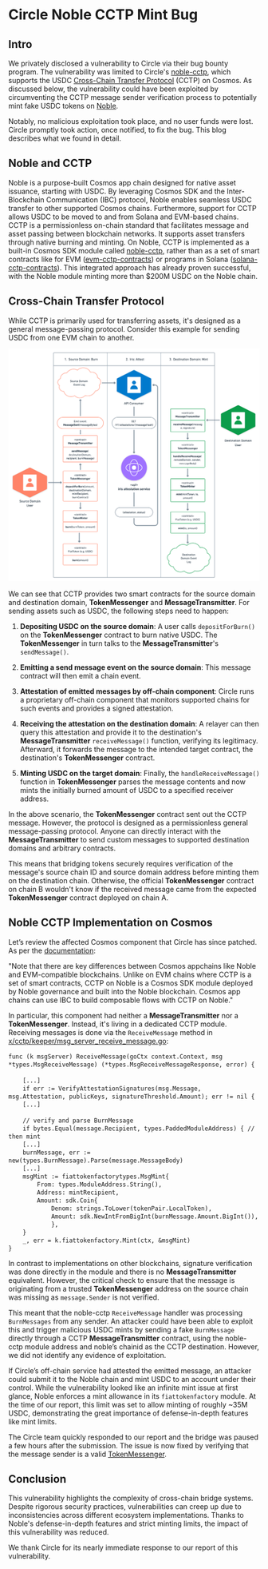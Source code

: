 # Circle Noble CCTP Mint Bug

## Intro

We privately disclosed a vulnerability to Circle via their bug bounty program. The vulnerability was limited to Circle's [noble-cctp](https://github.com/circlefin/noble-cctp), which supports the USDC [Cross-Chain Transfer Protocol](https://www.circle.com/en/cross-chain-transfer-protocol) (CCTP) on Cosmos. As discussed below, the vulnerability could have been exploited by circumventing the CCTP message sender verification process to potentially mint fake USDC tokens on [Noble](https://www.noble.xyz/).

Notably, no malicious exploitation took place, and no user funds were lost. Circle promptly took action, once notified, to fix the bug. This blog describes what we found in detail. 

## Noble and CCTP

Noble is a purpose-built Cosmos app chain designed for native asset issuance, starting with USDC. By leveraging Cosmos SDK and the Inter-Blockchain Communication (IBC) protocol, Noble enables seamless USDC transfer to other supported Cosmos chains. Furthermore, support for CCTP allows USDC to be moved to and from Solana and EVM-based chains. CCTP is a permissionless on-chain standard that facilitates message and asset passing between blockchain networks. It supports asset transfers through native burning and minting. On Noble, CCTP is implemented as a built-in Cosmos SDK module called [noble-cctp](https://github.com/circlefin/noble-cctp), rather than as a set of smart contracts like for EVM ([evm-cctp-contracts](https://github.com/circlefin/evm-cctp-contracts)) or programs in Solana ([solana-cctp-contracts](https://github.com/circlefin/solana-cctp-contracts)). This integrated approach has already proven successful, with the Noble module minting more than $200M USDC on the Noble chain.

## Cross-Chain Transfer Protocol

While CCTP is primarily used for transferring assets, it's designed as a general message-passing protocol. Consider this example for sending USDC from one EVM chain to another.

<p align="center">
  <img src="../images/2024-08-27_circle_noble-cctp-mint-bug_01.png" />
</p>

We can see that CCTP provides two smart contracts for the source domain and destination domain, **TokenMessenger** and **MessageTransmitter**. For sending assets such as USDC, the following steps need to happen:

1. **Depositing USDC on the source domain**: A user calls `depositForBurn()` on the **TokenMessenger** contract to burn native USDC. The **TokenMessenger** in turn talks to the **MessageTransmitter**'s `sendMessage()`. 

2. **Emitting a send message event on the source domain**: This message contract will then emit a chain event.

3. **Attestation of emitted messages by off-chain component**: Circle runs a proprietary off-chain component that monitors supported chains for such events and provides a signed attestation. 

4. **Receiving the attestation on the destination domain**: A relayer can then query this attestation and provide it to the destination's **MessageTransmitter** `receiveMessage()` function, verifying its legitimacy. Afterward, it forwards the message to the intended target contract, the destination's **TokenMessenger** contract. 

5. **Minting USDC on the target domain**: Finally, the `handleReceiveMessage()` function in **TokenMessenger** parses the message contents and now mints the initially burned amount of USDC to a specified receiver address. 

In the above scenario, the **TokenMessenger** contract sent out the CCTP message. However, the protocol is designed as a permissionless general message-passing protocol. Anyone can directly interact with the **MessageTransmitter** to send custom messages to supported destination domains and arbitrary contracts. 

This means that bridging tokens securely requires verification of the message's source chain ID and source domain address before minting them on the destination chain. Otherwise, the official **TokenMessenger** contract on chain B wouldn't know if the received message came from the expected **TokenMessenger** contract deployed on chain A.

## Noble CCTP Implementation on Cosmos

Let’s review the affected Cosmos component that Circle has since patched. As per the [documentation](https://developers.circle.com/stablecoins/docs/noble-cosmos-module:):

"Note that there are key differences between Cosmos appchains like Noble and EVM-compatible blockchains. Unlike on EVM chains where CCTP is a set of smart contracts, CCTP on Noble is a Cosmos SDK module deployed by Noble governance and built into the Noble blockchain. Cosmos app chains can use IBC to build composable flows with CCTP on Noble." 

In particular, this component had neither a **MessageTransmitter** nor a **TokenMessenger**. Instead, it's living in a dedicated CCTP module. Receiving messages is done via the `ReceiveMessage` method in [x/cctp/keeper/msg_server_receive_message.go](https://github.com/circlefin/noble-cctp/blob/master/x/cctp/keeper/msg_server_receive_message.go):

```golang
func (k msgServer) ReceiveMessage(goCtx context.Context, msg *types.MsgReceiveMessage) (*types.MsgReceiveMessageResponse, error) { 

	[...] 
	if err := VerifyAttestationSignatures(msg.Message, msg.Attestation, publicKeys, signatureThreshold.Amount); err != nil {
	[...]

	// verify and parse BurnMessage 
	if bytes.Equal(message.Recipient, types.PaddedModuleAddress) { // then mint 
	[...] 
	burnMessage, err := new(types.BurnMessage).Parse(message.MessageBody) 
	[...] 
	msgMint := fiattokenfactorytypes.MsgMint{ 
		From: types.ModuleAddress.String(), 
		Address: mintRecipient, 
		Amount: sdk.Coin{ 
			Denom: strings.ToLower(tokenPair.LocalToken), 
			Amount: sdk.NewIntFromBigInt(burnMessage.Amount.BigInt()), 
			}, 
	} 
	_, err = k.fiattokenfactory.Mint(ctx, &msgMint) 
}
```

In contrast to implementations on other blockchains, signature verification was done directly in the module and there is no **MessageTransmitter** equivalent. However, the critical check to ensure that the message is originating from a trusted **TokenMessenger** address on the source chain was missing as `message.Sender` is not verified. 

This meant that the noble-cctp `ReceiveMessage` handler was processing `BurnMessages` from any sender. An attacker could have been able to exploit this and trigger malicious USDC mints by sending a fake `BurnMessage` directly through a CCTP **MessageTransmitter** contract, using the noble-cctp module address and noble’s chainid as the CCTP destination. However, we did not identify any evidence of exploitation.

If Circle’s off-chain service had attested the emitted message, an attacker could submit it to the Noble chain and mint USDC to an account under their control. While the vulnerability looked like an infinite mint issue at first glance, Noble enforces a mint allowance in its `fiattokenfactory` module. At the time of our report, this limit was set to allow minting of roughly ~35M USDC, demonstrating the great importance of defense-in-depth features like mint limits. 

The Circle team quickly responded to our report and the bridge was paused a few hours after the submission. The issue is now fixed by verifying that the message sender is a valid [TokenMessenger](https://github.com/circlefin/noble-cctp/commit/253cf7eb943669e283b4dcb25f83c7096080e67a). 

## Conclusion

This vulnerability highlights the complexity of cross-chain bridge systems. Despite rigorous security practices, vulnerabilities can creep up due to inconsistencies across different ecosystem implementations. Thanks to Noble's defense-in-depth features and strict minting limits, the impact of this vulnerability was reduced. 

We thank Circle for its nearly immediate response to our report of this vulnerability.